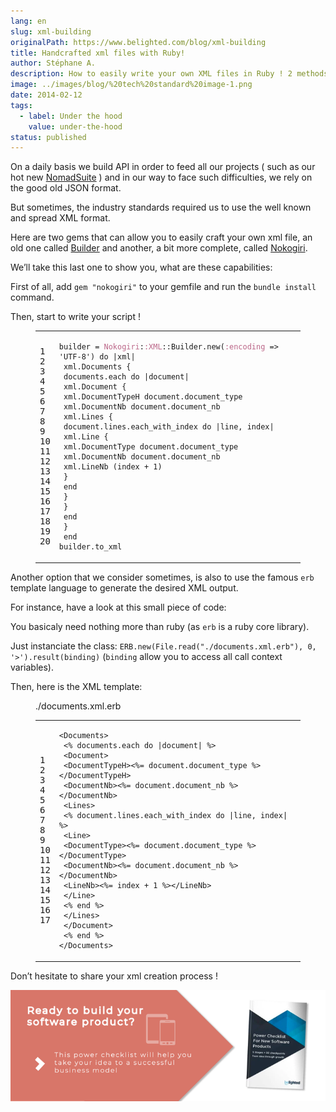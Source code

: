 ```yaml
---
lang: en
slug: xml-building
originalPath: https://www.belighted.com/blog/xml-building
title: Handcrafted xml files with Ruby!
author: Stéphane A.
description: How to easily write your own XML files in Ruby ! 2 methods accessible for all !
image: ../images/blog/%20tech%20standard%20image-1.png
date: 2014-02-12
tags:
  - label: Under the hood
    value: under-the-hood
status: published
---
```

On a daily basis we build API in order to feed all our projects ( such as our hot new [NomadSuite](https://nomadsuite.com/) ) and in our way to face such difficulties, we rely on the good old JSON format.

But sometimes, the industry standards required us to use the well known and spread XML format.

Here are two gems that can allow you to easily craft your own xml file, an old one called [Builder](https://github.com/jimweirich/builder) and another, a bit more complete, called [Nokogiri](https://github.com/sparklemotion/nokogiri).

We’ll take this last one to show you, what are these capabilities:

First of all, add `gem "nokogiri"` to your gemfile and run the `bundle install` command.

Then, start to write your script !

<figure class="code"><div class="highlight"><table><tbody><tr><td class="gutter"><pre class="line-numbers"><span class="line-number">1</span>
<span class="line-number">2</span>
<span class="line-number">3</span>
<span class="line-number">4</span>
<span class="line-number">5</span>
<span class="line-number">6</span>
<span class="line-number">7</span>
<span class="line-number">8</span>
<span class="line-number">9</span>
<span class="line-number">10</span>
<span class="line-number">11</span>
<span class="line-number">12</span>
<span class="line-number">13</span>
<span class="line-number">14</span>
<span class="line-number">15</span>
<span class="line-number">16</span>
<span class="line-number">17</span>
<span class="line-number">18</span>
<span class="line-number">19</span>
<span class="line-number">20</span>
</pre></td><td class="code"><pre><code class="ruby"><span class="line"><span class="n">builder</span> <span class="o">=</span> <span class="ss"><span class="constant">Nokogiri</span></span><span class="constant"><span class="p">:</span><span class="ss">:XML</span><span class="o">::</span><span class="no">Builder</span></span><span class="no"></span><span class="o">.</span><span class="n">new</span><span class="p">(</span><span class="ss"><span class="symbol">:encoding</span></span> <span class="o">=&gt;</span> <span class="s1"><span class="string">'UTF-8'</span></span><span class="p">)</span> <span class="k"><span class="keyword">do</span></span> <span class="o">|</span><span class="n">xml</span><span class="o">|</span>
</span><span class="line"> <span class="n">xml</span><span class="o">.</span><span class="n"><span class="constant">Documents</span></span> <span class="p">{</span>
</span><span class="line"> <span class="n">documents</span><span class="o">.</span><span class="n">each</span> <span class="k"><span class="keyword">do</span></span> <span class="o">|</span><span class="n">document</span><span class="o">|</span>
</span><span class="line"> <span class="n">xml</span><span class="o">.</span><span class="n"><span class="constant">Document</span></span> <span class="p">{</span>
</span><span class="line"> <span class="n">xml</span><span class="o">.</span><span class="n"><span class="constant">DocumentTypeH</span></span> <span class="n">document</span><span class="o">.</span><span class="n">document_type</span>
</span><span class="line"> <span class="n">xml</span><span class="o">.</span><span class="n"><span class="constant">DocumentNb</span></span> <span class="n">document</span><span class="o">.</span><span class="n">document_nb</span>
</span><span class="line"> <span class="n">xml</span><span class="o">.</span><span class="n"><span class="constant">Lines</span></span> <span class="p">{</span>
</span><span class="line"> <span class="n">document</span><span class="o">.</span><span class="n">lines</span><span class="o">.</span><span class="n">each_with_index</span> <span class="k"><span class="keyword">do</span></span> <span class="o">|</span><span class="n">line</span><span class="p">,</span> <span class="n">index</span><span class="o">|</span>
</span><span class="line"> <span class="n">xml</span><span class="o">.</span><span class="n"><span class="constant">Line</span></span> <span class="p">{</span>
</span><span class="line"> <span class="n">xml</span><span class="o">.</span><span class="n"><span class="constant">DocumentType</span></span> <span class="n">document</span><span class="o">.</span><span class="n">document_type</span>
</span><span class="line"> <span class="n">xml</span><span class="o">.</span><span class="n"><span class="constant">DocumentNb</span></span> <span class="n">document</span><span class="o">.</span><span class="n">document_nb</span>
</span><span class="line"> <span class="n">xml</span><span class="o">.</span><span class="n"><span class="constant">LineNb</span></span> <span class="p">(</span><span class="n">index</span> <span class="o">+</span> <span class="mi"><span class="number">1</span></span><span class="p">)</span>
</span><span class="line"> <span class="p">}</span>
</span><span class="line"> <span class="k"><span class="keyword">end</span></span>
</span><span class="line"> <span class="p">}</span>
</span><span class="line"> <span class="p">}</span>
</span><span class="line"> <span class="k"><span class="keyword">end</span></span>
</span><span class="line"> <span class="p">}</span>
</span><span class="line"> <span class="k"><span class="keyword">end</span></span>
</span><span class="line"><span class="n">builder</span><span class="o">.</span><span class="n">to_xml</span>
</span></code></pre></td></tr></tbody></table></div></figure>

Another option that we consider sometimes, is also to use the famous `erb` template language to generate the desired XML output.

For instance, have a look at this small piece of code:

You basicaly need nothing more than ruby (as `erb` is a ruby core library).

Just instanciate the class: `ERB.new(File.read("./documents.xml.erb"), 0, '>').result(binding)` (`binding` allow you to access all call context variables).

Then, here is the XML template:

<figure class="code"><figcaption><span>./documents.xml.erb</span></figcaption><div class="highlight"><table><tbody><tr><td class="gutter"><pre class="line-numbers"><span class="line-number">1</span>
<span class="line-number">2</span>
<span class="line-number">3</span>
<span class="line-number">4</span>
<span class="line-number">5</span>
<span class="line-number">6</span>
<span class="line-number">7</span>
<span class="line-number">8</span>
<span class="line-number">9</span>
<span class="line-number">10</span>
<span class="line-number">11</span>
<span class="line-number">12</span>
<span class="line-number">13</span>
<span class="line-number">14</span>
<span class="line-number">15</span>
<span class="line-number">16</span>
<span class="line-number">17</span>
</pre></td><td class="code"><pre><code class="ruby"><span class="line"><span class="o">&lt;</span><span class="no">Documents</span><span class="o">&gt;</span>
</span><span class="line"> <span class="o">&lt;</span><span class="sx">% documents.each </span><span class="k">do</span> <span class="o">|</span><span class="n">document</span><span class="o">|</span> <span class="sx">%&gt;</span>
</span><span class="line"><span class="sx"> &lt;Document&gt;</span>
</span><span class="line"> <span class="o">&lt;</span><span class="no">DocumentTypeH</span><span class="o">&gt;&lt;</span><span class="sx">%= document.document_type %&gt;&lt;/DocumentTypeH&gt;</span>
</span><span class="line"><span class="sx"> &lt;DocumentNb&gt;&lt;%=</span> <span class="n">document</span><span class="o">.</span><span class="n">document_nb</span> <span class="sx">%&gt;&lt;/DocumentNb&gt;</span>
</span><span class="line"> <span class="o">&lt;</span><span class="no">Lines</span><span class="o">&gt;</span>
</span><span class="line"> <span class="o">&lt;</span><span class="sx">% document.lines.each_with_index </span><span class="k">do</span> <span class="o">|</span><span class="n">line</span><span class="p">,</span> <span class="n">index</span><span class="o">|</span> <span class="sx">%&gt;</span>
</span><span class="line"><span class="sx"> &lt;Line&gt;</span>
</span><span class="line"> <span class="o">&lt;</span><span class="no">DocumentType</span><span class="o">&gt;&lt;</span><span class="sx">%= document.document_type %&gt;&lt;/DocumentType&gt;</span>
</span><span class="line"><span class="sx"> &lt;DocumentNb&gt;&lt;%=</span> <span class="n">document</span><span class="o">.</span><span class="n">document_nb</span> <span class="sx">%&gt;&lt;/DocumentNb&gt;</span>
</span><span class="line"> <span class="o">&lt;</span><span class="no">LineNb</span><span class="o">&gt;&lt;%=</span> <span class="n">index</span> <span class="o">+</span> <span class="mi">1</span> <span class="sx">%&gt;&lt;/LineNb&gt;</span>
</span><span class="line"> <span class="o">&lt;</span><span class="sr">/Line&gt;</span>
</span><span class="line"><span class="sr"> &lt;% end %&gt;</span>
</span><span class="line"><span class="sr"> &lt;/</span><span class="no">Lines</span><span class="o">&gt;</span>
</span><span class="line"> <span class="o">&lt;</span><span class="sr">/Document&gt;</span>
</span><span class="line"><span class="sr"> &lt;% end %&gt;</span>
</span><span class="line"><span class="sr">&lt;/</span><span class="no">Documents</span><span class="o">&gt;</span>
</span></code></pre></td></tr></tbody></table></div></figure>

Don’t hesitate to share your xml creation process !  
  
[![New Call-to-action](/content/images/legacy/UPTtKvQU_5rjKfQJ1Qjwk.png)](https://cta-redirect.hubspot.com/cta/redirect/1684659/fb3606cc-cc1b-47d0-ae85-2c9f69837fe2)